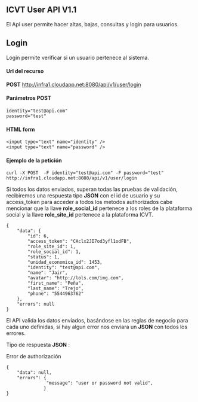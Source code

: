 ## ICVT User API  V1.1

El Api user permite hacer altas, bajas, consultas y login para usuarios.

## Login
Login permite verificar si un usuario pertenece al sistema.

#### Url del recurso
**POST** http://infra1.cloudapp.net:8080/api/v1/user/login


 
#### Parámetros POST

```
identity="test@api.com"
password="test"
```

#### HTML form

```
<input type="text" name="identity" />
<input type="text" name="password" />

```

#### Ejemplo de la petición

```
curl -X POST  -F identity="test@api.com" -F password="test" http://infra1.cloudapp.net:8080/api/v1/user/login
```


Si todos los datos enviados, superan todas las pruebas de validación, recibiremos una respuesta tipo **JSON** con el id de usuario y su access_token para acceder a todos los metodos authorizados cabe mencionar que la llave **role_social_id** pertenece a los roles de la plataforma social y la llave **role_site_id** pertenece a la plataforma ICVT.

```
{
    "data": {
        "id": 6,
        "access_token": "CAclx2JI7od3yfl1odFB",
        "role_site_id": 1,
        "role_social_id": 1,
        "status": 1,
        "unidad_economica_id": 1453,
        "identity": "test@api.com",
        "name": "Jair",
        "avatar": "http://lols.com/img.com",
        "first_name": "Peña",
        "last_name": "Trejo",
        "phone": "5544963762"
    },
    "errors": null
}

```

El API valida los datos enviados, basándose en las reglas de negocio para cada uno definidas, si hay algun error nos enviara un **JSON** con todos los errores.

Tipo de respuesta  **JSON** :

Error de authorización

```
{
    "data": null,
    "errors": {
               "message": "user or password not valid",
    		  }
}
```


